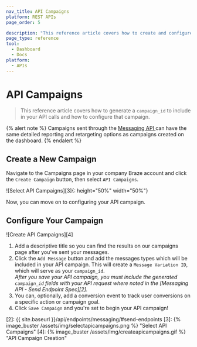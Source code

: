 ```yaml
---
nav_title: API Campaigns
platform: REST APIs
page_order: 5

description: "This reference article covers how to create and configure a new Braze Campaign."
page_type: reference
tool:
  - Dashboard
  - Docs
platform:
  - APIs
---
```

# API Campaigns

> This reference article covers how to generate a `campaign_id` to include in your API calls and how to configure that campaign.

{% alert note %}
Campaigns sent through the <a href="{{ site.baseurl }}/api/endpoints/messaging/"> Messaging API </a>can have the same detailed reporting and retargeting options as campaigns created on the dashboard.
{% endalert %}

## Create a New Campaign
Navigate to the Campaigns page in your company Braze account and click the `Create Campaign` button, then select `API Campaigns`.

![Select API Campaigns][3]{: height="50%" width="50%"}

Now, you can move on to configuring your API campaign.

## Configure Your Campaign

![Create API Campaigns][4]

1. Add a descriptive title so you can find the results on our campaigns page after you've sent your messages.
2. Click the `Add Message` button and add the messages types which will be included in your API campaign. This will create a `Message Variation ID`, which will serve as your `campaign_id`. <br> _After you save your API campaign, you must include the generated `campaign_id` fields with your API request where noted in the [Messaging API - Send Endpoint Spec][2]._
3. You can, optionally, add a conversion event to track user conversions on a specific action or campaign goal.
4. Click `Save Campaign` and you're set to begin your API campaign!

[2]: {{ site.baseurl }}/api/endpoints/messaging/#send-endpoints
[3]: {% image_buster /assets/img/selectapicampaigns.png %} "Select API Campaigns"
[4]: {% image_buster /assets/img/createapicampaigns.gif %} "API Campaign Creation"
